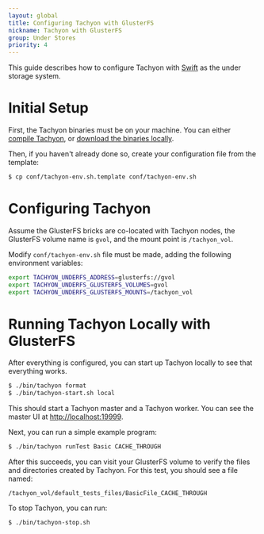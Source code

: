 ```yaml
---
layout: global
title: Configuring Tachyon with GlusterFS
nickname: Tachyon with GlusterFS
group: Under Stores
priority: 4
---
```


This guide describes how to configure Tachyon with [Swift](http://www.gluster.org/) as the under
storage system.

# Initial Setup

First, the Tachyon binaries must be on your machine. You can either
[compile Tachyon](Building-Tachyon-Master-Branch.html), or
[download the binaries locally](Running-Tachyon-Locally.html).

Then, if you haven't already done so, create your configuration file from the template:

```bash
$ cp conf/tachyon-env.sh.template conf/tachyon-env.sh
```

# Configuring Tachyon
Assume the GlusterFS bricks are co-located with Tachyon nodes, the GlusterFS volume name is `gvol`,
and the mount point is `/tachyon_vol`.

Modify `conf/tachyon-env.sh` file must be made, adding the following environment variables:

```bash
export TACHYON_UNDERFS_ADDRESS=glusterfs://gvol
export TACHYON_UNDERFS_GLUSTERFS_VOLUMES=gvol
export TACHYON_UNDERFS_GLUSTERFS_MOUNTS=/tachyon_vol
```

# Running Tachyon Locally with GlusterFS

After everything is configured, you can start up Tachyon locally to see that everything works.

```bash
$ ./bin/tachyon format
$ ./bin/tachyon-start.sh local
```

This should start a Tachyon master and a Tachyon worker. You can see the master UI at
[http://localhost:19999](http://localhost:19999).

Next, you can run a simple example program:

```bash
$ ./bin/tachyon runTest Basic CACHE_THROUGH
```

After this succeeds, you can visit your GlusterFS volume to verify the files and directories created
by Tachyon. For this test, you should see a file named:

    /tachyon_vol/default_tests_files/BasicFile_CACHE_THROUGH

To stop Tachyon, you can run:

```bash
$ ./bin/tachyon-stop.sh
```